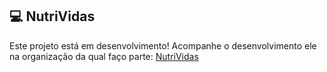 ## 💻 NutriVidas
Este projeto está em desenvolvimento!
Acompanhe o desenvolvimento ele na organização da qual faço parte: [NutriVidas](https://github.com/PI-NutriVidas)
